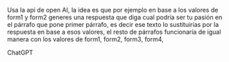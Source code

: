 Usa la api de open AI, la idea es que por ejemplo en base a los valores de form1 y form2 generes una respuesta que diga cual podría ser tu pasión en el párrafo que pone primer párrafo, es decir ese texto lo sustituirías por la respuesta en base a esos valores, el resto de párrafos funcionaría de igual manera con los valores de form1, form2, form3, form4,

ChatGPT
